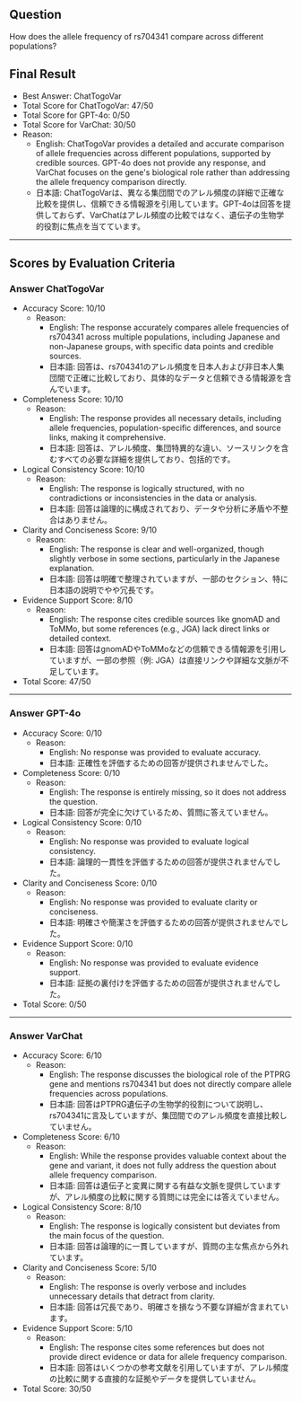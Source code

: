 ## Question

How does the allele frequency of rs704341 compare across different populations?

## Final Result

- Best Answer: ChatTogoVar
- Total Score for ChatTogoVar: 47/50
- Total Score for GPT-4o: 0/50
- Total Score for VarChat: 30/50
- Reason:
  - English: ChatTogoVar provides a detailed and accurate comparison of allele frequencies across different populations, supported by credible sources. GPT-4o does not provide any response, and VarChat focuses on the gene's biological role rather than addressing the allele frequency comparison directly.
  - 日本語: ChatTogoVarは、異なる集団間でのアレル頻度の詳細で正確な比較を提供し、信頼できる情報源を引用しています。GPT-4oは回答を提供しておらず、VarChatはアレル頻度の比較ではなく、遺伝子の生物学的役割に焦点を当てています。

---

## Scores by Evaluation Criteria

### Answer ChatTogoVar
- Accuracy Score: 10/10
  - Reason: 
    - English: The response accurately compares allele frequencies of rs704341 across multiple populations, including Japanese and non-Japanese groups, with specific data points and credible sources.
    - 日本語: 回答は、rs704341のアレル頻度を日本人および非日本人集団間で正確に比較しており、具体的なデータと信頼できる情報源を含んでいます。
- Completeness Score: 10/10
  - Reason: 
    - English: The response provides all necessary details, including allele frequencies, population-specific differences, and source links, making it comprehensive.
    - 日本語: 回答は、アレル頻度、集団特異的な違い、ソースリンクを含むすべての必要な詳細を提供しており、包括的です。
- Logical Consistency Score: 10/10
  - Reason: 
    - English: The response is logically structured, with no contradictions or inconsistencies in the data or analysis.
    - 日本語: 回答は論理的に構成されており、データや分析に矛盾や不整合はありません。
- Clarity and Conciseness Score: 9/10
  - Reason: 
    - English: The response is clear and well-organized, though slightly verbose in some sections, particularly in the Japanese explanation.
    - 日本語: 回答は明確で整理されていますが、一部のセクション、特に日本語の説明でやや冗長です。
- Evidence Support Score: 8/10
  - Reason: 
    - English: The response cites credible sources like gnomAD and ToMMo, but some references (e.g., JGA) lack direct links or detailed context.
    - 日本語: 回答はgnomADやToMMoなどの信頼できる情報源を引用していますが、一部の参照（例: JGA）は直接リンクや詳細な文脈が不足しています。
- Total Score: 47/50

---

### Answer GPT-4o
- Accuracy Score: 0/10
  - Reason: 
    - English: No response was provided to evaluate accuracy.
    - 日本語: 正確性を評価するための回答が提供されませんでした。
- Completeness Score: 0/10
  - Reason: 
    - English: The response is entirely missing, so it does not address the question.
    - 日本語: 回答が完全に欠けているため、質問に答えていません。
- Logical Consistency Score: 0/10
  - Reason: 
    - English: No response was provided to evaluate logical consistency.
    - 日本語: 論理的一貫性を評価するための回答が提供されませんでした。
- Clarity and Conciseness Score: 0/10
  - Reason: 
    - English: No response was provided to evaluate clarity or conciseness.
    - 日本語: 明確さや簡潔さを評価するための回答が提供されませんでした。
- Evidence Support Score: 0/10
  - Reason: 
    - English: No response was provided to evaluate evidence support.
    - 日本語: 証拠の裏付けを評価するための回答が提供されませんでした。
- Total Score: 0/50

---

### Answer VarChat
- Accuracy Score: 6/10
  - Reason: 
    - English: The response discusses the biological role of the PTPRG gene and mentions rs704341 but does not directly compare allele frequencies across populations.
    - 日本語: 回答はPTPRG遺伝子の生物学的役割について説明し、rs704341に言及していますが、集団間でのアレル頻度を直接比較していません。
- Completeness Score: 6/10
  - Reason: 
    - English: While the response provides valuable context about the gene and variant, it does not fully address the question about allele frequency comparison.
    - 日本語: 回答は遺伝子と変異に関する有益な文脈を提供していますが、アレル頻度の比較に関する質問には完全には答えていません。
- Logical Consistency Score: 8/10
  - Reason: 
    - English: The response is logically consistent but deviates from the main focus of the question.
    - 日本語: 回答は論理的に一貫していますが、質問の主な焦点から外れています。
- Clarity and Conciseness Score: 5/10
  - Reason: 
    - English: The response is overly verbose and includes unnecessary details that detract from clarity.
    - 日本語: 回答は冗長であり、明確さを損なう不要な詳細が含まれています。
- Evidence Support Score: 5/10
  - Reason: 
    - English: The response cites some references but does not provide direct evidence or data for allele frequency comparison.
    - 日本語: 回答はいくつかの参考文献を引用していますが、アレル頻度の比較に関する直接的な証拠やデータを提供していません。
- Total Score: 30/50